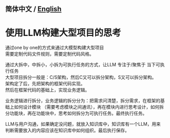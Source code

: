 ## **简体中文** / **[English](./README_EN.md)**

# 使用LLM构建大型项目的思考  

通过one by one的方式来通过大模型构建大型项目    
需要定制代码文件规则，需要定制代码风格。    

通过大拆中，中拆小，小拆为可执行任务的方式，让LLM 专注于/聚焦于 当下可执行任务    
大型项目拆分一般是：C/S架构，然后C又可以拆分架构，S又可以拆分架构。    
架构定了后，先把架构的框架代码实现。    
然后在框架代码的基础上，实现业务逻辑。    

业务逻辑进行拆分，业务逻辑的拆分分为：把需求问清楚，拆分需求，在框架的基础上如何设计模块 （需要考虑模块之间通讯），再在模块内进行思考设计，如何拆分功能块，再在功能块中，思考如何拆分为可执行任务。最终执行任务。    

LLM与用户沟通，如果确定没问题，就放入知识库中，知识库有一个LLM，用来判断需要放入的内容应该在知识库中如何组织。最后执行保存。    